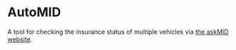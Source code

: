 # AutoMID

A tool for checking the insurance status of multiple vehicles via [the askMID website](https://ownvehicle.askMID.com).

